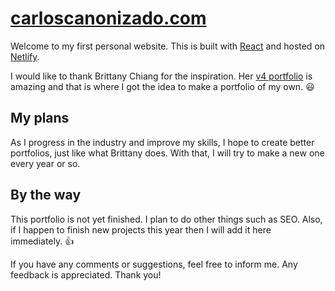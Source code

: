 # [carloscanonizado.com](https://carloscanonizado.com)

Welcome to my first personal website. This is built with [React](https://reactjs.org/) and hosted on [Netlify](https://www.netlify.com/).

I would like to thank Brittany Chiang for the inspiration. Her [v4 portfolio](https://github.com/bchiang7/v4) is amazing and that is where I got the idea to make a portfolio of my own. :smiley:

## My plans

As I progress in the industry and improve my skills, I hope to create better portfolios, just like what Brittany does. With that, I will try to make a new one every year or so.

## By the way

This portfolio is not yet finished. I plan to do other things such as SEO. Also, if I happen to finish new projects this year then I will add it here immediately. :+1:

If you have any comments or suggestions, feel free to inform me. Any feedback is appreciated. Thank you!
